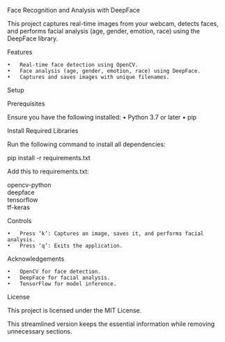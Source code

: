 Face Recognition and Analysis with DeepFace

This project captures real-time images from your webcam, detects faces, and performs facial analysis (age, gender, emotion, race) using the DeepFace library.

Features

	•	Real-time face detection using OpenCV.
	•	Face analysis (age, gender, emotion, race) using DeepFace.
	•	Captures and saves images with unique filenames.

Setup

Prerequisites

Ensure you have the following installed:
	•	Python 3.7 or later
	•	pip

Install Required Libraries

Run the following command to install all dependencies:

pip install -r requirements.txt  

Add this to requirements.txt:

opencv-python  
deepface  
tensorflow  
tf-keras  

Controls

	•	Press ‘k’: Captures an image, saves it, and performs facial analysis.
	•	Press ‘q’: Exits the application.

Acknowledgements

	•	OpenCV for face detection.
	•	DeepFace for facial analysis.
	•	TensorFlow for model inference.

License

This project is licensed under the MIT License.

This streamlined version keeps the essential information while removing unnecessary sections.

